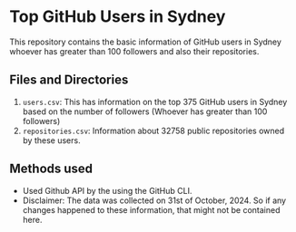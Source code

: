 # Top GitHub Users in Sydney

This repository contains the basic information of GitHub users in Sydney whoever has greater than 100 followers and also their repositories.

## Files and Directories

1. `users.csv`: This has information on the top 375 GitHub users in Sydney based on the number of followers (Whoever has greater than 100 followers)
2. `repositories.csv`: Information about 32758 public repositories owned by these users.


## Methods used

- Used Github API by the using the GitHub CLI.
- Disclaimer: The data was collected on 31st of October, 2024. So if any changes happened to these information, that might not be contained here.
